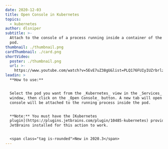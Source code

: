 ```yaml
---
date: 2020-12-03
title: Open Console in Kubernetes
topics:
  - kubernetes
author: dlsniper
subtitle: >-
  Attach to the console of a process running inside a container of the selected
  pod.
thumbnail: ./thumbnail.png
cardThumbnail: ./card.png
shortVideo:
  poster: ./thumbnail.png
  url: >-
    https://www.youtube.com/watch?v=5EvE7uZ38gU&list=PLQ176FUIyIUZrbrlz4AY1V8VzBJKZyVlW&index=76
leadin: >
  **How to use:**


  Select the pod you want from the _Kubernetes_ view in the _Services_ tool
  window, then click on the _Open Console_ button. A new tab will open and a
  console will be attached to the running process inside the pod.


  **Note:** You must have the [Kubernetes
  plugin](https://plugins.jetbrains.com/plugin/10485-kubernetes) provided by
  JetBrains installed for this action to work.


  <span class="tag is-rounded">New in 2020.3</span>
---
```



